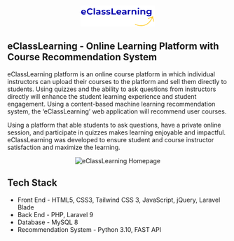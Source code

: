 <p align="center">
  <img src="eClassLearning/public/images/logo.png" alt="eClassLearning Logo">
</p>

## eClassLearning - Online Learning Platform with Course Recommendation System

eClassLearning platform is an online course platform in which individual instructors can upload their courses to the platform and sell them directly to students. Using quizzes and the ability to ask questions from instructors directly will enhance the student learning experience and student engagement. Using a content-based machine learning recommendation system, the ‘eClassLearning’ web application will recommend user courses.

Using a platform that able students to ask questions, have a private online session, and participate in quizzes makes learning enjoyable and impactful. eClassLearning was developed to ensure student and course instructor satisfaction and maximize the learning.

<p align="center">
  <img src="https://user-images.githubusercontent.com/52209184/200099988-c174dcfc-86bf-480c-874e-7b7166237328.jpg" width="500px" alt="eClassLearning Homepage">
</p>

## Tech Stack

- Front End - HTML5, CSS3, Tailwind CSS 3, JavaScript, jQuery, Laravel Blade
- Back End - PHP, Laravel 9
- Database - MySQL 8
- Recommendation System - Python 3.10, FAST API
